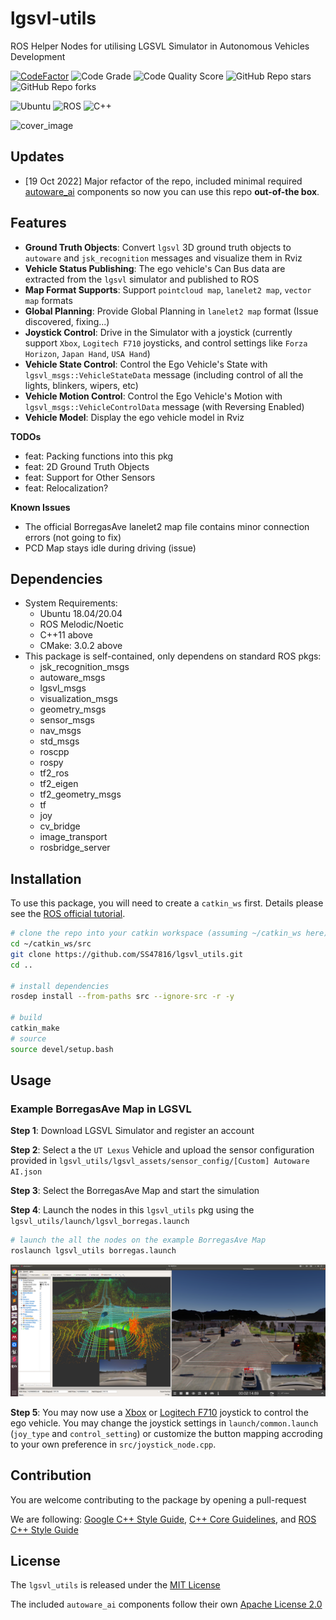 # lgsvl-utils

ROS Helper Nodes for utilising LGSVL Simulator in Autonomous Vehicles Development

[![CodeFactor](https://www.codefactor.io/repository/github/ss47816/lgsvl_utils/badge)](https://www.codefactor.io/repository/github/ss47816/lgsvl_utils)
![Code Grade](https://api.codiga.io/project/30669/status/svg)
![Code Quality Score](https://api.codiga.io/project/30669/score/svg)
![GitHub Repo stars](https://img.shields.io/github/stars/ss47816/lgsvl_utils?color=FFE333)
![GitHub Repo forks](https://img.shields.io/github/forks/ss47816/lgsvl_utils?color=FFE333)

![Ubuntu](https://img.shields.io/badge/OS-Ubuntu-informational?style=flat&logo=ubuntu&logoColor=white&color=2bbc8a)
![ROS](https://img.shields.io/badge/Tools-ROS-informational?style=flat&logo=ROS&logoColor=white&color=2bbc8a)
![C++](https://img.shields.io/badge/Code-C++-informational?style=flat&logo=c%2B%2B&logoColor=white&color=2bbc8a)

![cover_image](media/demo.gif)

## Updates
* [19 Oct 2022] Major refactor of the repo, included minimal required [autoware_ai](https://github.com/autowarefoundation) components so now you can use this repo **out-of-the box**.
## Features
* **Ground Truth Objects**: Convert `lgsvl` 3D ground truth objects to `autoware` and `jsk_recognition` messages and visualize them in Rviz
* **Vehicle Status Publishing**: The ego vehicle's Can Bus data are extracted from the `lgsvl` simulator and published to ROS
* **Map Format Supports**: Support `pointcloud map`, `lanelet2 map`, `vector map` formats
* **Global Planning**: Provide Global Planning in `lanelet2 map` format (Issue discovered, fixing...)
* **Joystick Control**: Drive in the Simulator with a joystick (currently support `Xbox`, `Logitech F710` joysticks, and control settings like `Forza Horizon`, `Japan Hand`, `USA Hand`)
* **Vehicle State Control**: Control the Ego Vehicle's State with `lgsvl_msgs::VehicleStateData` message (including control of all the lights, blinkers, wipers, etc)
* **Vehicle Motion Control**: Control the Ego Vehicle's Motion with `lgsvl_msgs::VehicleControlData` message (with Reversing Enabled)
* **Vehicle Model**: Display the ego vehicle model in Rviz

**TODOs**
* feat: Packing functions into this pkg
* feat: 2D Ground Truth Objects
* feat: Support for Other Sensors
* feat: Relocalization?

**Known Issues**
* The official BorregasAve lanelet2 map file contains minor connection errors (not going to fix)
* PCD Map stays idle during driving (issue)

## Dependencies
* System Requirements:
  * Ubuntu 18.04/20.04
  * ROS Melodic/Noetic
  * C++11 above
  * CMake: 3.0.2 above
* This package is self-contained, only dependens on standard ROS pkgs:
  * jsk_recognition_msgs
  * autoware_msgs
  * lgsvl_msgs
  * visualization_msgs
  * geometry_msgs
  * sensor_msgs
  * nav_msgs
  * std_msgs
  * roscpp
  * rospy
  * tf2_ros
  * tf2_eigen
  * tf2_geometry_msgs
  * tf
  * joy
  * cv_bridge
  * image_transport
  * rosbridge_server

## Installation
To use this package, you will need to create a `catkin_ws` first. Details please see the [ROS official tutorial](http://wiki.ros.org/catkin/Tutorials/create_a_workspace).
```bash
# clone the repo into your catkin workspace (assuming ~/catkin_ws here)
cd ~/catkin_ws/src
git clone https://github.com/SS47816/lgsvl_utils.git
cd ..

# install dependencies
rosdep install --from-paths src --ignore-src -r -y

# build
catkin_make
# source 
source devel/setup.bash
```

## Usage
### Example BorregasAve Map in LGSVL
**Step 1**: Download LGSVL Simulator and register an account

**Step 2**: Select a the `UT Lexus` Vehicle and upload the sensor configuration provided in `lgsvl_utils/lgsvl_assets/sensor_config/[Custom] Autoware AI.json`

**Step 3**: Select the BorregasAve Map and start the simulation

**Step 4**: Launch the nodes in this `lgsvl_utils` pkg using the `lgsvl_utils/launch/lgsvl_borregas.launch`
```bash
# launch the all the nodes on the example BorregasAve Map
roslaunch lgsvl_utils borregas.launch 
```

![demo_image](media/demo.png)

**Step 5**: You may now use a [Xbox](https://www.xbox.com/en-SG/accessories/controllers/xbox-wireless-controller) or [Logitech F710](https://www.logitechg.com/en-us/products/gamepads/f710-wireless-gamepad.html) joystick to control the ego vehicle. You may change the joystick settings in `launch/common.launch` (`joy_type` and `control_setting`) or customize the button mapping accroding to your own preference in `src/joystick_node.cpp`.

## Contribution
You are welcome contributing to the package by opening a pull-request

We are following: 
[Google C++ Style Guide](https://google.github.io/styleguide/cppguide.html), 
[C++ Core Guidelines](https://isocpp.github.io/CppCoreGuidelines/CppCoreGuidelines#main), 
and [ROS C++ Style Guide](http://wiki.ros.org/CppStyleGuide)

## License
The `lgsvl_utils` is released under the [MIT License](https://github.com/SS47816/lgsvl_utils/blob/main/LICENSE)

The included `autoware_ai` components follow their own [Apache License 2.0](https://github.com/autowarefoundation/autoware_ai_common/blob/master/LICENSE)